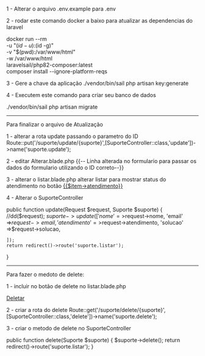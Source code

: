 1 - Alterar o arquivo  .env.example para .env

2 - rodar este comando docker a baixo para atualizar as dependencias do laravel 

docker run --rm \
    -u "$(id -u):$(id -g)" \
    -v "$(pwd):/var/www/html" \
    -w /var/www/html \
    laravelsail/php82-composer:latest \
    composer install --ignore-platform-reqs

3 - Gere a chave da aplicação
./vendor/bin/sail php artisan key:generate    
	
4 - Executem este comando para criar seu banco de dados 

./vendor/bin/sail php artisan migrate	


************************************************************************************

Para finalizar o arquivo de Atualização 

1 - alterar a rota update passando o parametro do ID 
Route::put('/suporte/update/{suporte}',[SuporteController::class,'update'])->name('suporte.update');

2 - editar Alterar.blade.php
    {{-- Linha alterada no formulario para passar os dados do formulario utilizando o ID correto--}}
    <form action="{{route('suporte.update',['suporte' => $item->id])}}" method="POST">

3 - alterar o listar.blade.php
alterar listar para mostrar status do atendimento	no botão
	<td><a href="{{route('suporte.atendimento',['suporte'=>$item->id])}}" class="btn btn-primary" role="button">{{$item->atendimento}}</a></td>   

4 - Alterar o SuporteController

   public function update(Request $request, Suporte $suporte)
   {
    //dd($request);
    $suporte->update([
        'nome' =>$request->nome,
        'email' =>$request->email,
        'atendimento' =>$request->atendimento,
        'solucao' =>$request->solucao,

    ]);
    return redirect()->route('suporte.listar');
   }

************************************************************************************

Para fazer o medoto de delete:

1 - incluir no botão de delete no listar.blade.php
<td><a href="{{route('suporte.delete',['suporte'=>$item->id])}}" class="btn btn-danger" role="button">Deletar</a></td>  

2 - criar a rota do delete 
Route::get('/suporte/delete/{suporte}',[SuporteController::class,'delete'])->name('suporte.delete');

3 - criar o metodo de delete no SuporteController

   public function delete(Suporte $suporte)
   {
    $suporte->delete();
    return redirect()->route('suporte.listar');
   }

   